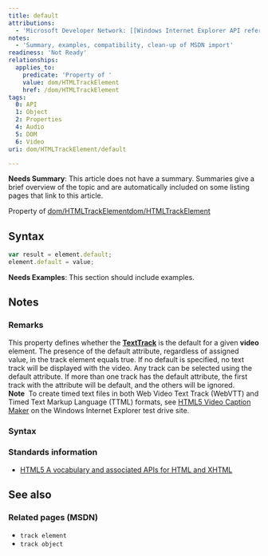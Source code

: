 ```yaml
---
title: default
attributions:
  - 'Microsoft Developer Network: [[Windows Internet Explorer API reference](http://msdn.microsoft.com/en-us/library/ie/hh828809%28v=vs.85%29.aspx) Article]'
notes:
  - 'Summary, examples, compatibility, clean-up of MSDN import'
readiness: 'Not Ready'
relationships:
  applies_to:
    predicate: 'Property of '
    value: dom/HTMLTrackElement
    href: /dom/HTMLTrackElement
tags:
  0: API
  1: Object
  2: Properties
  4: Audio
  5: DOM
  6: Video
uri: dom/HTMLTrackElement/default

---
```

**Needs Summary**: This article does not have a summary. Summaries give a brief overview of the topic and are automatically included on some listing pages that link to this article.

Property of [dom/HTMLTrackElement](/dom/HTMLTrackElement)[dom/HTMLTrackElement](/dom/HTMLTrackElement)

## <span>Syntax</span>

``` js
var result = element.default;
element.default = value;
```

**Needs Examples**: This section should include examples.

## <span>Notes</span>

### <span>Remarks</span>

This property defines whether the [**TextTrack**](/apis/audio-video/TextTrack) is the default for a given **video** element. The presence of the default attribute, regardless of assigned value, in the track element equals true. If no default is specified, no text track will be displayed with the video. Any track can be selected using the default attribute. If more than one track has the default attribute, the first track with the attribute will be default, and the others will be ignored. **Note**  To create timed text files in both Web Video Text Track (WebVTT) and Timed Text Markup Language (TTML) formats, see [HTML5 Video Caption Maker](http://go.microsoft.com/fwlink/p/?LinkID=251121) on the Windows Internet Explorer test drive site.

### <span>Syntax</span>

### <span>Standards information</span>

-   [HTML5 A vocabulary and associated APIs for HTML and XHTML](http://go.microsoft.com/fwlink/p/?linkid=221374)

## <span>See also</span>

### <span>Related pages (MSDN)</span>

-   `track element`
-   `track object`
